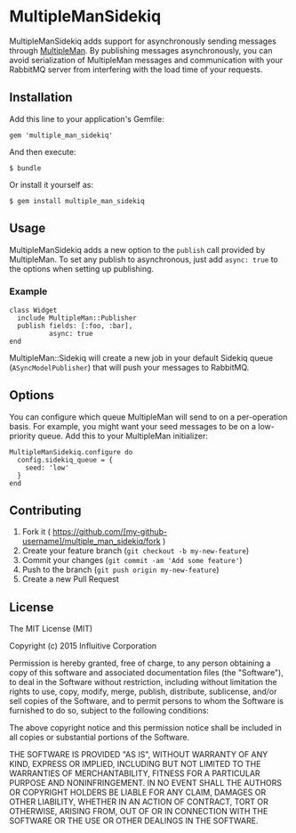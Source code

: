 # MultipleManSidekiq

MultipleManSidekiq adds support for asynchronously sending messages through [MultipleMan](https://github.com/influitive/multiple_man). By publishing messages asynchronously, you can avoid serialization of MultipleMan messages and communication with your RabbitMQ server from interfering with the load time of your requests.

## Installation

Add this line to your application's Gemfile:

    gem 'multiple_man_sidekiq'

And then execute:

    $ bundle

Or install it yourself as:

    $ gem install multiple_man_sidekiq

## Usage

MultipleManSidekiq adds a new option to the `publish` call provided by MultipleMan. To set any publish to asynchronous, just add `async: true` to the options when setting up publishing. 

### Example

```
class Widget
  include MultipleMan::Publisher
  publish fields: [:foo, :bar],
          async: true
end
```

MultipleMan::Sidekiq will create a new job in your default Sidekiq queue (`ASyncModelPublisher`) that will push your 
messages to RabbitMQ.

## Options

You can configure which queue MultipleMan will send to on a per-operation basis. For example, you might want your seed
messages to be on a low-priority queue. Add this to your MultipleMan initializer:

```
MultipleManSidekiq.configure do
  config.sidekiq_queue = {
    seed: 'low'
  }
end
```

## Contributing

1. Fork it ( https://github.com/[my-github-username]/multiple_man_sidekiq/fork )
2. Create your feature branch (`git checkout -b my-new-feature`)
3. Commit your changes (`git commit -am 'Add some feature'`)
4. Push to the branch (`git push origin my-new-feature`)
5. Create a new Pull Request


## License

The MIT License (MIT)

Copyright (c) 2015 Influitive Corporation

Permission is hereby granted, free of charge, to any person obtaining a copy
of this software and associated documentation files (the "Software"), to deal
in the Software without restriction, including without limitation the rights
to use, copy, modify, merge, publish, distribute, sublicense, and/or sell
copies of the Software, and to permit persons to whom the Software is
furnished to do so, subject to the following conditions:

The above copyright notice and this permission notice shall be included in
all copies or substantial portions of the Software.

THE SOFTWARE IS PROVIDED "AS IS", WITHOUT WARRANTY OF ANY KIND, EXPRESS OR
IMPLIED, INCLUDING BUT NOT LIMITED TO THE WARRANTIES OF MERCHANTABILITY,
FITNESS FOR A PARTICULAR PURPOSE AND NONINFRINGEMENT. IN NO EVENT SHALL THE
AUTHORS OR COPYRIGHT HOLDERS BE LIABLE FOR ANY CLAIM, DAMAGES OR OTHER
LIABILITY, WHETHER IN AN ACTION OF CONTRACT, TORT OR OTHERWISE, ARISING FROM,
OUT OF OR IN CONNECTION WITH THE SOFTWARE OR THE USE OR OTHER DEALINGS IN
THE SOFTWARE.

